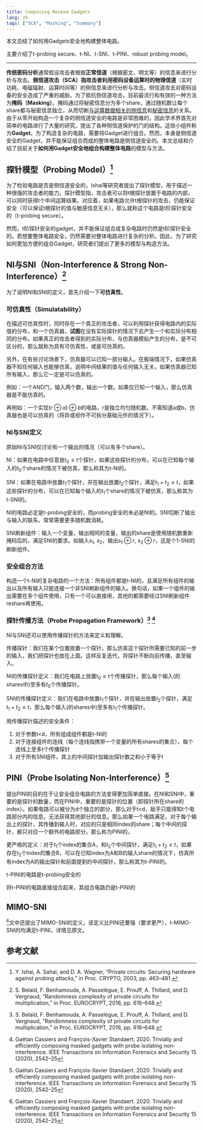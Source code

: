 ```yaml
---
title: Composing Masked Gadgets
lang: zh
tags: ["SCA", "Masking", "Summary"]
---
```


本文总结了如何用Gadgets安全地构建整体电路。

主要介绍了t-probing secure、t-NI、t-SNI、t-PINI、robust probing model。

<!--more-->

---

**传统密码分析**通常假设攻击者根据**正常信道**（根据密文、明文等）的信息来进行分析与攻击。**侧信道攻击（SCA）**指攻击者利用**密码设备运算时的物理信道**（实时功耗、电磁辐射、运算时间等）的侧信息来进行分析与攻击。侧信道攻击对密码设备的安全造成了严重的威胁。为了抵抗侧信道攻击，目前最流行和有效的一种方法为**掩码（Masking）**。掩码通过将秘密信息分为多个share，通过随机数让每个share都与秘密信息独立，从而切断<u>与运算数据相关的侧信息</u>和<u>秘密信息</u>的关系。由于从零开始构造一个复杂的侧信道安全的电路是非常困难的，因此学术界首先对简单的电路进行了大量的研究，提出了各种侧信道保护的门的结构。这些小组件称为**Gadget**，为了构造复杂的电路，需要将Gadget进行组合。然而，本身是侧信道安全的Gadget，并不能保证组合而成的整体电路是侧信道安全的。本文总结和介绍了目前关于**如何用Gadget安全地组合构建整体电路**的模型与方法。

## 探针模型（Probing Model）[^ISW03]

为了检验电路是否是侧信道安全的，Ishai等研究者提出了探针模型，用于描述一种很强的攻击者的能力。探针模型指，攻击者可以将t根探针放置于电路的内部，可以同时获得t个中间运算结果。对应着，如果电路允许t根探针的攻击，仍能保证安全（可以保证t根探针的值与敏感信息无关），那么就称这个电路是t阶探针安全的（t-probing secure）。

然而，t阶探针安全的gadget，并不能保证组合成复杂电路时仍然是t阶探针安全的。若想要整体电路安全，仍然需要对整体电路进行复杂的分析。因此，为了研究如何更加方便的组合Gadget，研究者们提出了更多的模型与构造方法。

## NI与SNI（Non-Interference & Strong Non-Interference）[^BBP16]

为了说明NI和SNI的定义，首先介绍一下**可仿真性**。

### 可仿真性（Simulatability）

在描述可仿真性时，同时存在一个真正的攻击者，可以利用探针获得电路内的实际值的分布，和一个仿真器，**试图**在没有实际探针的情况下去产生一个和实际分布相同的分布。如果真正的攻击者得到的实际分布，与仿真器模拟产生的分布，是不可区分的，那么就称为具有可仿真性，或是可仿真的。

另外，在有些讨论场景下，仿真器可以已知一部分输入。在极端情况下，如果仿真器不知任何输入也能够仿真，说明中间结果的值与任何输入无关。如果仿真器已知所有输入，那么它一定是可以仿真的。

例如：一个AND门，输入两个数，输出一个数。如果仅已知一个输入，那么仿真器是不能仿真的。

再例如：一个实现$(r\oplus a)\oplus b$的电路，r是独立均匀随机数。不需知道a或b，仿真器也是可以仿真的（将异或视作不可拆分基础元件的情况下）。

### NI与SNI定义

原始NI与SNI仅讨论有一个输出的情况（可以有多个share）。

NI：如果在电路中任意放$t_0\le t$个探针，如果这些探针的分布，可以在已知每个输入的$t_0$个share的情况下被仿真，那么称其为t-NI的。

SNI：如果在电路中放置$t_1$个探针，并在输出放置$t_2$个探针，满足$t_1+t_2\le t$，如果这些探针的分布，可以在已知每个输入的$t_1$个share的情况下被仿真，那么称其为t-SNI的。

NI的电路必定是t-probing安全的，而probing安全的未必是NI的。SNI切断了输出与输入的联系，常常需要更多随机数消耗。

SNI刷新组件：输入一个变量，输出相同的变量，输出的share是使用随机数重新掩码后的，满足SNI的要求。如输入$s_1$, $s_2$，输出$s_1\oplus r$, $s_2\oplus r$，这是个1-SNI的刷新组件。

### 安全组合方法

构造一个t-NI的复杂电路的一个方法：所有组件都是t-NI的，且满足所有组件的输出以及所有输入只能连接一个非SNI刷新组件的输入。换句话，如果一个组件的输出需要在多个组件使用，只有一个可以直接用，其他的都需要经过SNI刷新组件reshare再使用。

### 探针传播方法（Probe Propagation Framework）[^BBP16] [^CasSta20]

NI与SNI还可以使用传播探针的方法来定义和理解。

传播探针：我们在某个位置放置一个探针，那么仿真这个探针所需要已知的前一步的输入，我们把探针也放在上面。这样反复迭代，将探针不断向前传播，直至输入。

NI的传播探针定义：我们在电路上放置$t_0\le t$个传播探针，那么每个输入(的shares中)至多有$t_0$个传播探针。

SNI的传播探针定义：我们在电路中放置$t_1$个探针，并在输出放置$t_2$个探针，满足$t_1+t_2\le t$，那么每个输入(的shares中)至多有$t_1$个传播探针。

用传播探针描述的安全条件：

1. 对于参数t<d，所有组成组件都是t-NI的
2. 对于连接组件的连线（每个连线指携带一个变量的所有shares的集合），每个连线上至多t个传播探针
3. 对于所有SNI组件，其上的中间探针加输出探针数之和小于等于t

## PINI（Probe Isolating Non-Interference）[^CasSta20]

提出PINI的目的在于让安全组合电路的方法变得更加简单直接。在NI和SNI中，重要的是探针的数量，而在PINI中，重要的是探针的位置（即探针所在share的index）。如果电路可以被分为d个独立的部分，那么对于t<d，敌手只能得知t个电路部分内的信息，无法获得其他部分的信息。那么如果一个电路满足，对于每个输出上的探针，其传播到输入时，对应的只是相同index的share；每个中间的探针，都只对应一个额外的电路部分，那么称为PINI的。

更严格的定义：对于$t_1$个index的集合A，和$t_2$个中间探针，满足$t_1+t_2\le t$，如果存在$t_2$个index的集合B，可以在已知index为A和B的输入share的情况下，仿真所有index为A的输出探针和前面提到的中间探针，那么称其为t-PINI的。

t-PINI的电路是t-probing安全的

将t-PINI的电路直接组合起来，其组合电路仍是t-PINI的

## MIMO-SNI

 [^CasSta20]文中还提出了MIMO-SNI的定义，该定义比PINI还要强（要求更严），t-MIMO-SNI的均满足t-PINI，详情见原文。

## 参考文献

[^ISW03]: Y. Ishai, A. Sahai, and D. A. Wagner, “Private circuits: Securing hardware against probing attacks,” in Proc. CRYPTO, 2003, pp. 463–481.
[^BBP16]: S. Belaïd, F. Benhamouda, A. Passelègue, E. Prouff, A. Thillard, and D. Vergnaud, “Randomness complexity of private circuits for multiplication,” in Proc. EUROCRYPT, 2016, pp. 616–648.
[^CasSta20]: Gaëtan Cassiers and François-Xavier Standaert. 2020. Trivially and efficiently composing masked gadgets with probe isolating non-interference. IEEE Transactions on Information Forensics and Security 15 (2020), 2542–25
